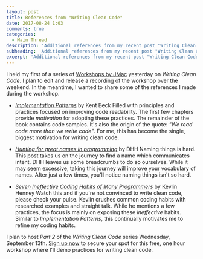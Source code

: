 ```yaml
---
layout: post
title: References from "Writing Clean Code"
date: 2017-08-24 1:03
comments: true
categories:
  - Main Thread
description: 'Additional references from my recent post "Writing Clean Code" containing motivation and practices for writing clean code.'
subheading: 'Additional references from my recent post "Writing Clean Code" containing motivation and practices for writing clean code.'
excerpt: 'Additional references from my recent post "Writing Clean Code" containing motivation and practices for writing clean code.'
---
```

I held my first of a series of [Workshops by JMac](https://workshopsbyjmac.com) yesterday on *Writing Clean Code*. I plan to edit and release a recording of the workshop over the weekend. In the meantime, I wanted to share some of the references I made during the workshop.

- [*Implementation Patterns*](https://www.amazon.com/Implementation-Patterns-Kent-Beck/dp/0321413091) by Kent Beck
  Filled with principles and practices focused on improving code readability. The first few chapters provide *motivation* for adopting these practices. The remainder of the book contains code samples. It's also the origin of the quote: *"We read code more than we write code"*. For me, this has become the single, biggest motivation for writing clean code.

- [*Hunting for great names in programming*](https://m.signalvnoise.com/hunting-for-great-names-in-programming-16f624c8fc03) by DHH
  Naming things is hard. This post takes us on the journey to find a name which communicates intent. DHH leaves us some breadcrumbs to do so ourselves. While it may seem excessive, taking this journey will improve your vocabulary of names. After just a few times, you'll notice naming things isn't so hard.

- [*Seven Ineffective Coding Habits of Many Programmers*](https://www.infoq.com/presentations/7-ineffective-coding-habits) by Kevlin Henney
  Watch this and if you're not convinced to write clean code, please check your pulse. Kevlin crushes common coding habits with researched examples and straight talk. While he mentions a few practices, the focus is mainly on exposing these *ineffective* habits. Similar to *Implementation Patterns*, this continually motivates me to refine my coding habits.

I plan to host *Part 2* of the *Writing Clean Code* series Wednesday, September 13th. [Sign up now](https://workshopsbyjmac.com) to secure your spot for this free, one hour workshop where I'll demo practices for writing clean code.
